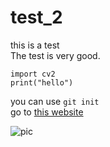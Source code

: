 # test_2

this is a test<br/>
The test is very good.<br/>
```
import cv2
print("hello")
```
you can use `` git init  ``<br/>
go to [this website](https://github.com/pricing)

![pic](https://miro.medium.com/max/1400/1*SSRjtoQ0H2X3SBPOiJ5rZw.jpeg)
